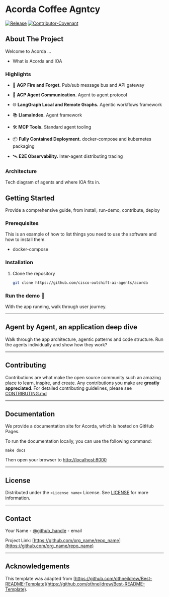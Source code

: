# Acorda Coffee Agntcy

[![Release](https://img.shields.io/github/v/release/agntcy/repo-template?display_name=tag)](CHANGELOG.md)
[![Contributor-Covenant](https://img.shields.io/badge/Contributor%20Covenant-2.1-fbab2c.svg)](CODE_OF_CONDUCT.md)

## About The Project
Welcome to Acorda ...

* What is Acorda and IOA

### Highlights

- 🚀 **AGP Fire and Forget.** Pub/sub message bus and API gateway

- 🤖 **ACP Agent Communication.** Agent to agent protocol

- 🌐 **LangGraph Local and Remote Graphs.** Agentic workflows framework

- 📚 **LlamaIndex.** Agent framework 

- 🛠️ **MCP Tools.** Standard agent tooling 

- 📦 **Fully Contained Deployment.** docker-compose and kubernetes packaging

- 🛰️ **E2E Observability.** Inter-agent distributing tracing

### Architecture
Tech diagram of agents and where IOA fits in.

## Getting Started
Provide a comprehensive guide, from install, run-demo, contribute, deploy

### Prerequisites

This is an example of how to list things you need to use the software and how to
install them.

- docker-compose

### Installation

1. Clone the repository

   ```sh
   git clone https://github.com/cisco-outshift-ai-agents/acorda
   ```

### Run the demo 🚀
With the app running, walk through user journey.

--------

## Agent by Agent, an application deep dive
Walk through the app architecture, agentic patterns and code structure.
Run the agents individually and show how they work?  

--------

## Contributing

Contributions are what make the open source community such an amazing place to
learn, inspire, and create. Any contributions you make are **greatly
appreciated**. For detailed contributing guidelines, please see
[CONTRIBUTING.md](CONTRIBUTING.md)  

--------

## Documentation
We provide a documentation site for Acorda, which is hosted on GitHub Pages.

To run the documentation locally, you can use the following command:
```
make docs
```

Then open your browser to [http://localhost:8000](http://localhost:8000)

--------

## License

Distributed under the `<License name>` License. See [LICENSE](LICENSE) for more
information.

--------

## Contact

Your Name - [@github_handle](https://github.com/github_handle) - email

Project Link:
[https://github.com/org_name/repo_name](https://github.com/org_name/repo_name)

--------

## Acknowledgements

This template was adapted from
[https://github.com/othneildrew/Best-README-Template](https://github.com/othneildrew/Best-README-Template).